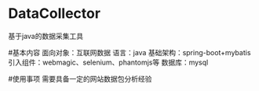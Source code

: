 # DataCollector
基于java的数据采集工具

#基本内容
面向对象：互联网数据
语言：java
基础架构：spring-boot+mybatis
引入组件：webmagic、selenium、phantomjs等
数据库：mysql

#使用事项
需要具备一定的网站数据包分析经验
